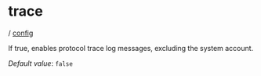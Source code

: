 # trace

/ [config](/reference/config/index.md) 

If true, enables protocol trace log messages,
excluding the system account.

*Default value*: `false`
